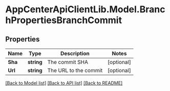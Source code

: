 # AppCenterApiClientLib.Model.BranchPropertiesBranchCommit
## Properties

Name | Type | Description | Notes
------------ | ------------- | ------------- | -------------
**Sha** | **string** | The commit SHA | [optional] 
**Url** | **string** | The URL to the commit | [optional] 

[[Back to Model list]](../README.md#documentation-for-models) [[Back to API list]](../README.md#documentation-for-api-endpoints) [[Back to README]](../README.md)

